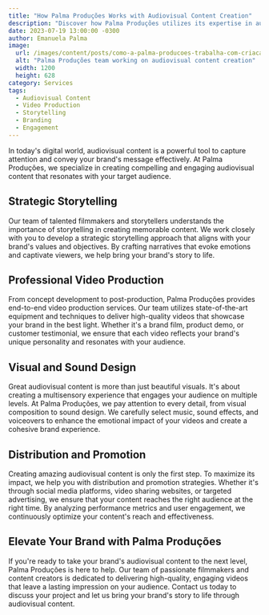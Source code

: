 ```yaml
---
title: "How Palma Produções Works with Audiovisual Content Creation"
description: "Discover how Palma Produções utilizes its expertise in audiovisual content creation to bring your brand's story to life and engage your target audience."
date: 2023-07-19 13:00:00 -0300
author: Emanuela Palma
image:
  url: /images/content/posts/como-a-palma-producoes-trabalha-com-criacao-de-conteudo-audiovisual.jpg
  alt: "Palma Produções team working on audiovisual content creation"
  width: 1200
  height: 628
category: Services
tags:
  - Audiovisual Content
  - Video Production
  - Storytelling
  - Branding
  - Engagement
---
```


In today's digital world, audiovisual content is a powerful tool to capture attention and convey your brand's message effectively. At Palma Produções, we specialize in creating compelling and engaging audiovisual content that resonates with your target audience.

## Strategic Storytelling

Our team of talented filmmakers and storytellers understands the importance of storytelling in creating memorable content. We work closely with you to develop a strategic storytelling approach that aligns with your brand's values and objectives. By crafting narratives that evoke emotions and captivate viewers, we help bring your brand's story to life.

## Professional Video Production

From concept development to post-production, Palma Produções provides end-to-end video production services. Our team utilizes state-of-the-art equipment and techniques to deliver high-quality videos that showcase your brand in the best light. Whether it's a brand film, product demo, or customer testimonial, we ensure that each video reflects your brand's unique personality and resonates with your audience.

## Visual and Sound Design

Great audiovisual content is more than just beautiful visuals. It's about creating a multisensory experience that engages your audience on multiple levels. At Palma Produções, we pay attention to every detail, from visual composition to sound design. We carefully select music, sound effects, and voiceovers to enhance the emotional impact of your videos and create a cohesive brand experience.

## Distribution and Promotion

Creating amazing audiovisual content is only the first step. To maximize its impact, we help you with distribution and promotion strategies. Whether it's through social media platforms, video sharing websites, or targeted advertising, we ensure that your content reaches the right audience at the right time. By analyzing performance metrics and user engagement, we continuously optimize your content's reach and effectiveness.

## Elevate Your Brand with Palma Produções

If you're ready to take your brand's audiovisual content to the next level, Palma Produções is here to help. Our team of passionate filmmakers and content creators is dedicated to delivering high-quality, engaging videos that leave a lasting impression on your audience. Contact us today to discuss your project and let us bring your brand's story to life through audiovisual content.
